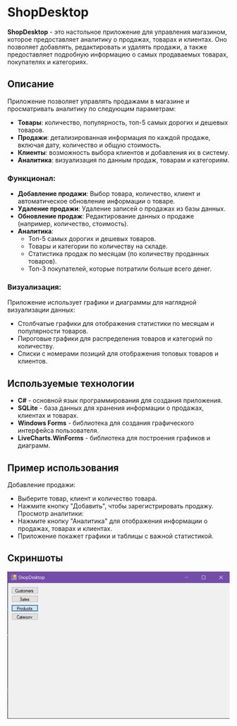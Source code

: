 # ShopDesktop

**ShopDesktop** - это настольное приложение для управления магазином, которое предоставляет аналитику о продажах, товарах и клиентах. Оно позволяет добавлять, редактировать и удалять продажи, а также предоставляет подробную информацию о самых продаваемых товарах, покупателях и категориях.

## Описание

Приложение позволяет управлять продажами в магазине и просматривать аналитику по следующим параметрам:
- **Товары**: количество, популярность, топ-5 самых дорогих и дешевых товаров.
- **Продажи**: детализированная информация по каждой продаже, включая дату, количество и общую стоимость.
- **Клиенты**: возможность выбора клиентов и добавления их в систему.
- **Аналитика**: визуализация по данным продаж, товарам и категориям.

### Функционал:
- **Добавление продажи**: Выбор товара, количество, клиент и автоматическое обновление информации о товаре.
- **Удаление продажи**: Удаление записей о продажах из базы данных.
- **Обновление продаж**: Редактирование данных о продаже (например, количество, стоимость).
- **Аналитика**:
  - Топ-5 самых дорогих и дешевых товаров.
  - Товары и категории по количеству на складе.
  - Статистика продаж по месяцам (по количеству проданных товаров).
  - Топ-3 покупателей, которые потратили больше всего денег.

### Визуализация:
Приложение использует графики и диаграммы для наглядной визуализации данных:
- Столбчатые графики для отображения статистики по месяцам и популярности товаров.
- Пироговые графики для распределения товаров и категорий по количеству.
- Списки с номерами позиций для отображения топовых товаров и клиентов.

## Используемые технологии

- **C#** - основной язык программирования для создания приложения.
- **SQLite** - база данных для хранения информации о продажах, клиентах и товарах.
- **Windows Forms** - библиотека для создания графического интерфейса пользователя.
- **LiveCharts.WinForms** - библиотека для построения графиков и диаграмм.

## Пример использования
Добавление продажи:
- Выберите товар, клиент и количество товара.
- Нажмите кнопку "Добавить", чтобы зарегистрировать продажу.
Просмотр аналитики:
- Нажмите кнопку "Аналитика" для отображения информации о продажах, товарах и клиентах.
- Приложение покажет графики и таблицы с важной статистикой.

## Скриншоты
![Меню навигации](https://github.com/VitaliyIliyushenkov/RPBD/blob/main/ShopDesktop/ShopDesktop/bin/Debug/%D0%A1%D0%BD%D0%B8%D0%BC%D0%BE%D0%BA%20%D1%8D%D0%BA%D1%80%D0%B0%D0%BD%D0%B0%202024-12-07%20155012.png)
